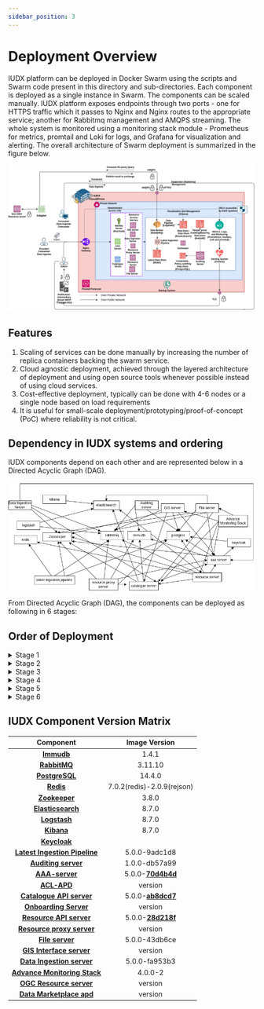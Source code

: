```yaml
---
sidebar_position: 3
---
```


# Deployment Overview

IUDX platform can be deployed in Docker Swarm using the scripts and Swarm code present in this directory and sub-directories. Each component is deployed as a single instance in Swarm. The components can be scaled manually. IUDX platform exposes endpoints through two ports - one for HTTPS traffic which it passes to Nginx and Nginx routes to the appropriate service; another for Rabbitmq management and AMQPS streaming. The whole system is monitored using a monitoring stack module - Prometheus for metrics, promtail and Loki for logs, and Grafana for visualization and alerting. The overall architecture of Swarm deployment is summarized in the figure below.

<div class="img_background">
<div style={{textAlign: 'center'}}>

![Architecture](../../../resources/auth/Overview-Deloyment-IUDX-Swarm.png)<br/>
</div></div>

## Features

1. Scaling of services can be done manually by increasing the number of replica containers backing the swarm service.
2. Cloud agnostic deployment, achieved through the layered architecture of deployment and using open source tools whenever possible instead of using cloud services.
3. Cost-effective deployment, typically can be done with 4-6 nodes or a single node based on load requirements
4. It is useful for small-scale deployment/prototyping/proof-of-concept (PoC) where reliability is not critical.

## Dependency in IUDX systems and ordering

IUDX components depend on each other and are represented below in a Directed Acyclic Graph (DAG).

<div class="img_background">
<div style={{textAlign: 'center'}}>

![Architecture](../../../resources/auth/IUDX-Dependency-Graph.png)<br/>
</div></div>

From Directed Acyclic Graph (DAG), the components can be deployed as following in 6 stages:

## Order of Deployment
   
<details>

<summary>Stage 1</summary>
1. Immudb<br/>
2. Rabbitmq<br/>
3. Postgresql<br/>
4. Redis<br/>
5. Zookeeper<br/>
6. Elasticsearch (Deploy ELK together)<br/>
</details>

<details>
<summary>Stage 2</summary>
    1. Logstash<br/>
    2. Kibana<br/>
    3. Keycloak<br/>
    4. Latest Ingestion Pipeline<br/>
    5. Auditing Server<br/>
</details>

   <details> 
<summary>Stage 3</summary>
    1. AAA Server
   </details>

<details>
<summary>Stage 4</summary>
    1. Catalogue Server
</details>


<details>
<summary>Stage 5</summary>
    1. Resource Server<br/>
    2. Resource Server Proxy<br/>
    3. File Server<br/>
    4. Data Ingestion Server<br/>
</details>

<details>
<summary>Stage 6</summary>
    1. Advance Monitoring Stack
</details>

## IUDX Component Version Matrix


| Component                 | Image Version  |
|:---------------------------:|:----------------:|
| **[Immudb](./IUDX%20Component%20Installation/Immudb.md)**                    | 1.4.1          |
| **[RabbitMQ](./IUDX%20Component%20Installation/RabbitMQ.md)**                  | 3.11.10        |
| **[PostgreSQL](./IUDX%20Component%20Installation/PostgreSQL.md)**                | 14.4.0         |
| **[Redis](./IUDX%20Component%20Installation/Redis.md)**                     | 7.0.2(redis)-2.0.9(rejson) |
| **[Zookeeper](./IUDX%20Component%20Installation/Zookeeper.md)**                 | 3.8.0          |
| **[Elasticsearch](./IUDX%20Component%20Installation/ELK%20stack.md)**             | 8.7.0          |
| **[Logstash](./IUDX%20Component%20Installation/ELK%20stack.md)**                  | 8.7.0          |
| **[Kibana](./IUDX%20Component%20Installation/ELK%20stack.md)**                    | 8.7.0          |
| **[Keycloak](./IUDX%20Component%20Installation/Keycloak.md)**||
| **[Latest Ingestion Pipeline](./IUDX%20Component%20Installation/Latest-Ingestion-Pipeline.md)** | 5.0.0-9adc1d8  |
| **[Auditing server](./IUDX%20Component%20Installation/Auditing%20Server.md)**           | 1.0.0-db57a99  |
| **[AAA-server](./IUDX%20Component%20Installation/AAA%20Server.md)**                | 5.0.0-**[70d4b4d](https://github.com/datakaveri/iudx-aaa-server/pkgs/container/aaa-depl/172028140?tag=5.0.0-70d4b4d)**  |
| **[ACL-APD](./IUDX%20Component%20Installation/ACL-APD.md)** | version |
| **[Catalogue API server](./IUDX%20Component%20Installation/Catalogue-Server.md)**      | 5.0.0-**[ab8dcd7](https://github.com/datakaveri/iudx-catalogue-server/pkgs/container/cat-prod/169481629?tag=5.0.0-ab8dcd7)**  |
| **[Onboarding Server](./IUDX%20Component%20Installation/Onboarding%20Server.md)** | version |
| **[Resource API server](./IUDX%20Component%20Installation/Resource-Server.md)**       | 5.0.0-**[28d218f](https://github.com/datakaveri/iudx-resource-server/pkgs/container/rs-depl/168389192?tag=5.0.0-28d218f)**  |
| **[Resource proxy server](./IUDX%20Component%20Installation/Resource )** | version |
| **[File server](./IUDX%20Component%20Installation/File%20Server.md)**               | 5.0.0-43db6ce |
| **[GIS Interface server](./IUDX%20Comserverponent%20Installation/File%20Server.md)** | version |
| **[Data Ingestion server](./IUDX%20Component%20Installation/Data-%20Ingestion%20Server.md)**     | 5.0.0-fa953b3  |
| **[Advance Monitoring Stack](./IUDX%20Component%20Installation/Advance%20Monitoring%20Stack.md)**   | 4.0.0-2        |
| **[OGC Resource server](./IUDX%20Component%20Installation/File%20Server.md)** | version |
| **[Data Marketplace apd](./IUDX%20Component%20Installation/File%20Server.md)** | version |
        